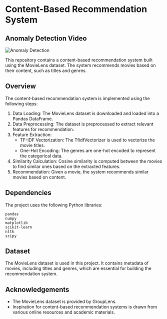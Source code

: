 # Content-Based Recommendation System
## Anomaly Detection Video

![Anomaly Detection](AnomalyDetectionOutput.gif)

This repository contains a content-based recommendation system built using the MovieLens dataset. The system recommends movies based on their content, such as titles and genres.
## Overview

The content-based recommendation system is implemented using the following steps:

  1. Data Loading: The MovieLens dataset is downloaded and loaded into a Pandas DataFrame.
  2. Data Preprocessing: The dataset is preprocessed to extract relevant features for recommendation.
  3. Feature Extraction:
       - TF-IDF Vectorization: The TfidfVectorizer is used to vectorize the movie titles.
       - One-Hot Encoding: The genres are one-hot encoded to represent the categorical data.
  4. Similarity Calculation: Cosine similarity is computed between the movies to find similar ones based on the extracted features.
  5. Recommendation: Given a movie, the system recommends similar movies based on content.

## Dependencies

The project uses the following Python libraries:

    pandas
    numpy
    matplotlib
    scikit-learn
    nltk
    scipy

## Dataset

The MovieLens dataset is used in this project. It contains metadata of movies, including titles and genres, which are essential for building the recommendation system.

## Acknowledgements

- The MovieLens dataset is provided by GroupLens.
- Inspiration for content-based recommendation systems is drawn from various online resources and academic materials.
